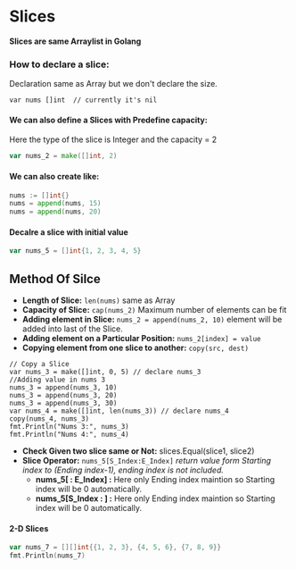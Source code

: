 # Slices

**Slices are same Arraylist in Golang**

### How to declare a slice:

Declaration same as Array but we don't declare the size.

```Golang
var nums []int  // currently it's nil
```

#### We can also define a Slices with Predefine capacity:

Here the type of the slice is Integer and the capacity = 2

```Go
var nums_2 = make([]int, 2)
```

#### We can also create like:

```Go
nums := []int{}
nums = append(nums, 15)
nums = append(nums, 20)
```
#### Decalre a slice with initial value
```Go
var nums_5 = []int{1, 2, 3, 4, 5}
```


## Method Of Silce

- **Length of Slice:** `len(nums)` same as Array
- **Capacity of Slice:** `cap(nums_2)` Maximum number of elements can be fit
- **Adding element in Slice:** `nums_2 = append(nums_2, 10)` element will be added into last of the Slice.
- **Adding element on a Particular Position:** `nums_2[index] = value`
- **Copying element from one slice to another:** `copy(src, dest)`

```Golang
// Copy a Slice
var nums_3 = make([]int, 0, 5) // declare nums_3
//Adding value in nums 3
nums_3 = append(nums_3, 10)
nums_3 = append(nums_3, 20)
nums_3 = append(nums_3, 30)
var nums_4 = make([]int, len(nums_3)) // declare nums_4
copy(nums_4, nums_3)
fmt.Println("Nums 3:", nums_3)
fmt.Println("Nums 4:", nums_4)
```
- **Check Given two slice same or Not:** slices.Equal(slice1, slice2)
- **Slice Operator:** `nums_5[S_Index:E_Index]` *return value form Starting index to (Ending index-1), ending index is not included.* 
    - **nums_5[ : E_Index] :** Here only Ending index maintion so Starting index will be 0 automatically. 
    - **nums_5[S_Index : ] :** Here only Ending index maintion so Starting index will be 0 automatically. 

#### 2-D Slices
``` Go
var nums_7 = [][]int{{1, 2, 3}, {4, 5, 6}, {7, 8, 9}}
fmt.Println(nums_7)
```